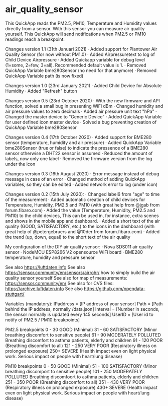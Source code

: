 # air_quality_sensor

This QuickApp reads the PM2.5, PM10, Temperature and Humidity values directly from a sensor. With this sensor you can measure air quality yourself. This QuickApp will send notifications when PM2.5 or PM10 readings reach a breakpoint.

Changes version 1.1 (31th Januari 2021)
· Added support for Plantower Air Quality Sensor (for now without PM1.0)
· Added Airpressuretext to log of Child Device Airpressure
· Added Quickapp variable for debug level (1=some, 2=few, 3=all). Recommended default value is 1.
· Removed QuickApp Variable bme280Sensor (no need for that anymore)
· Removed QuickApp Variable path (is now fixed)
   
Changes version 1.0 (23rd January 2021)
· Added Child Device for Absolute Humidity
· Added "Refresh" button

Changes version 0.5 (23rd October 2020)
· With the new firmware and API function, solved a small bug in presenting WiFi dBm
· Changed humidity and air pressure values to zero decimals
· Added air pressure unit text "hPa"
· Changed the master device to "Generic Device" 
· Added QuickApp Variable for user defined icon master device
· Solved a bug preventing creation of QuickApp Variable bme280Sensor
   
Changes version 0.4 (17th October 2020)
· Added support for BME280 sensor (temperature, humidity and air pressure)
· Added QuickApp Variable bme280Sensor (true or false) to indicate the pressence of a BME280 sensor otherwise a DHT22 sensor is assumed
· Reduced the amount of labels, now only one label
· Removed the firmware version from the log under the icon
   
Changes version 0.3 (16th August 2020) 
· Error message instead of debug message in case of an error 
· Changed method of adding QuickApp variables, so they can be edited 
· Added network error to log (under icon)

Changes version 0.2 (15th July 2020): 
· Changed label6 from "age" to time of the measurement 
· Added automatic creation of child devices for Temperature, Humidity, PM2.5 and PM10 (with great help from @jgab from forum.fibaro.com) 
· Added the value (Temperature, Humidity, PM2.5 and PM10) to the child devices, This can be used in, for instance, extra scenes and shows in the mobile app and dashboard. 
· Added a short text of the air quality (GOOD, SATISFACTORY, etc.) to the icons in the dashboard (with great help of @petergebruers and @10der from forum.fibaro.com) 
· Added the trend (up, down, equal) to the short text of the air quality

My configuration of the DIY air quality sensor: 
· Nova SDS011 air quality sensor 
· NodeMCU ESP8266 V2 opensource WiFi board 
· BME280 temperature, humidity and pressure sensor

See also https://luftdaten.info 
See also https://sensor.community/en/sensors/airrohr/ how to simply build the air quality sensor yourself 
See also for map of measurements: https://sensor.community/en/ 
See also for CVS files: https://archive.luftdaten.info See also https://github.com/opendata-stuttgart/

Variables (mandatory): 
IPaddress = [IP address of your sensor] 
Path = [Path behind the IP address, normally /data.json] 
Interval = [Number in seconds, the sensor normally is updated every 145 seconds] 
UserID = [User id to notify of PM2.5 / PM10 breakpoints]

PM2.5 breakpoints 0 - 30 GOOD (Minimal) 
31 - 60 SATISFACTORY (Minor breathing discomfort to sensitive people) 
61 - 90 MODERATELY POLLUTED Breathing discomfort to asthma patients, elderly and children 
91 - 120 POOR (Breathing discomfort to all) 
121 - 250 VERY POOR (Respiratory illness on prolonged exposure) 
250+ SEVERE (Health impact even on light physical work. Serious impact on people with heart/lung disease)

PM10 breakpoints 0 - 50 GOOD (Minimal) 
51 - 100 SATISFACTORY (Minor breathing discomport to sensitive people) 
101 - 250 MODERATELY POLLUTED Breathing discomfoort to asthma patients, elderly and children 
251 - 350 POOR (Breathing discomfort to all) 
351 - 430 VERY POOR (Respiratory illness on prolonged exposure) 
430+ SEVERE (Health impact even on light physical work. Serious impact on people with heart/lung disease)
